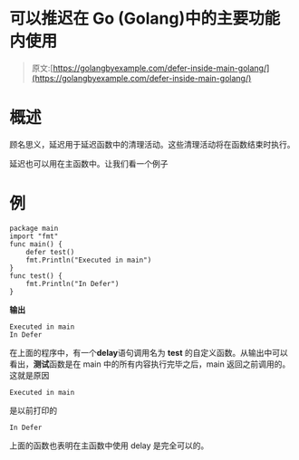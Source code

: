 # 可以推迟在 Go (Golang)中的主要功能内使用

> 原文:[https://golangbyexample.com/defer-inside-main-golang/](https://golangbyexample.com/defer-inside-main-golang/)

# **概述**

顾名思义，延迟用于延迟函数中的清理活动。这些清理活动将在函数结束时执行。

延迟也可以用在主函数中。让我们看一个例子

# **例**

```
package main
import "fmt"
func main() {
    defer test()
    fmt.Println("Executed in main")
}
func test() {
    fmt.Println("In Defer")
}
```

**输出**

```
Executed in main
In Defer
```

在上面的程序中，有一个**delay**语句调用名为 **test** 的自定义函数。从输出中可以看出，**测试**函数是在 main 中的所有内容执行完毕之后，main 返回之前调用的。这就是原因

```
Executed in main
```

是以前打印的

```
In Defer
```

上面的函数也表明在主函数中使用 delay 是完全可以的。
